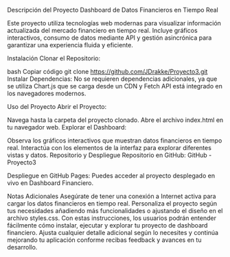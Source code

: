 Descripción del Proyecto
Dashboard de Datos Financieros en Tiempo Real

Este proyecto utiliza tecnologías web modernas para visualizar información actualizada del mercado financiero en tiempo real. Incluye gráficos interactivos, consumo de datos mediante API y gestión asincrónica para garantizar una experiencia fluida y eficiente.

Instalación
Clonar el Repositorio:

bash
Copiar código
git clone https://github.com/JDrakke/Proyecto3.git
Instalar Dependencias:
No se requieren dependencias adicionales, ya que se utiliza Chart.js que se carga desde un CDN y Fetch API está integrado en los navegadores modernos.

Uso del Proyecto
Abrir el Proyecto:

Navega hasta la carpeta del proyecto clonado.
Abre el archivo index.html en tu navegador web.
Explorar el Dashboard:

Observa los gráficos interactivos que muestran datos financieros en tiempo real.
Interactúa con los elementos de la interfaz para explorar diferentes vistas y datos.
Repositorio y Despliegue
Repositorio en GitHub:
GitHub - Proyecto3

Despliegue en GitHub Pages:
Puedes acceder al proyecto desplegado en vivo en Dashboard Financiero.

Notas Adicionales
Asegúrate de tener una conexión a Internet activa para cargar los datos financieros en tiempo real.
Personaliza el proyecto según tus necesidades añadiendo más funcionalidades o ajustando el diseño en el archivo styles.css.
Con estas instrucciones, los usuarios podrán entender fácilmente cómo instalar, ejecutar y explorar tu proyecto de dashboard financiero. Ajusta cualquier detalle adicional según lo necesites y continúa mejorando tu aplicación conforme recibas feedback y avances en tu desarrollo.